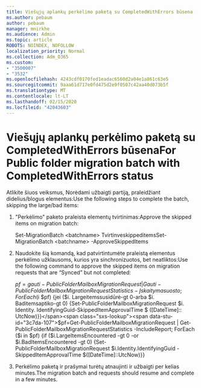 ```yaml
---
title: Viešųjų aplankų perkėlimo paketą su CompletedWithErrors būsena
ms.author: pebaum
author: pebaum
manager: mnirkhe
ms.audience: Admin
ms.topic: article
ROBOTS: NOINDEX, NOFOLLOW
localization_priority: Normal
ms.collection: Adm_O365
ms.custom:
- "3500007"
- "3532"
ms.openlocfilehash: 4243cdf0170fed1eadac6560d2a04e1a861c63e5
ms.sourcegitcommit: 9aaa61d717e0fd475d2e9f0507c42aa40d073b5f
ms.translationtype: MT
ms.contentlocale: lt-LT
ms.lasthandoff: 02/15/2020
ms.locfileid: "42043603"
---
```

# <a name="for-public-folder-migration-batch-with-completedwitherrors-status"></a><span data-ttu-id="3c7da-102">Viešųjų aplankų perkėlimo paketą su CompletedWithErrors būsena</span><span class="sxs-lookup"><span data-stu-id="3c7da-102">For Public folder migration batch with CompletedWithErrors status</span></span>

<span data-ttu-id="3c7da-103">Atlikite šiuos veiksmus, Norėdami užbaigti partiją, praleidžiant didelius/blogus elementus:</span><span class="sxs-lookup"><span data-stu-id="3c7da-103">Use the following steps to complete the batch, skipping the large/bad items:</span></span> 
1. <span data-ttu-id="3c7da-104">"Perkėlimo" paketo praleista elementų tvirtinimas:</span><span class="sxs-lookup"><span data-stu-id="3c7da-104">Approve the skipped items on migration batch:</span></span>

    <span data-ttu-id="3c7da-105">Set-MigrationBatch \<batchname> Tvirtinveskippeditems</span><span class="sxs-lookup"><span data-stu-id="3c7da-105">Set-MigrationBatch \<batchname> -ApproveSkippedItems</span></span> 
2. <span data-ttu-id="3c7da-106">Naudokite šią komandą, kad patvirtintumėte praleistą elementus perkėlimo užklausoms, kurios yra sinchronizuotos, bet neatliktos:</span><span class="sxs-lookup"><span data-stu-id="3c7da-106">Use the following command to approve the skipped items on migration requests that are “Synced” but not completed:</span></span>

    <span data-ttu-id="3c7da-107">$pf = gauti-PublicFolderMailboxMigrationRequest | Gauti-PublicFolderMailboxMigrationRequestStatistics-Įskaitymasuosto; ForEach ($i $pf) {jei ($i. Largeitemssusidūrė-gt 0-arba $i. Baditemsaptiko-gt 0) {Set-PublicFolderMailboxMigrationRequest $i. Identity. IdentifyingGuid-SkippedItemApprovalTime $ ([DateTime]:: UtcNow)}}</span><span class="sxs-lookup"><span data-stu-id="3c7da-107">$pf=Get-PublicFolderMailboxMigrationRequest | Get-PublicFolderMailboxMigrationRequestStatistics -IncludeReport; ForEach ($i in $pf) {if ($i.LargeItemsEncountered -gt 0 -or $i.BadItemsEncountered -gt 0) {Set-PublicFolderMailboxMigrationRequest $i.Identity.IdentifyingGuid -SkippedItemApprovalTime $([DateTime]::UtcNow)}}</span></span>
3. <span data-ttu-id="3c7da-108">Perkėlimo paketą ir prašymai turėtų atnaujinti ir užbaigti per kelias minutes.</span><span class="sxs-lookup"><span data-stu-id="3c7da-108">The migration batch and requests should resume and complete in a few minutes.</span></span>


